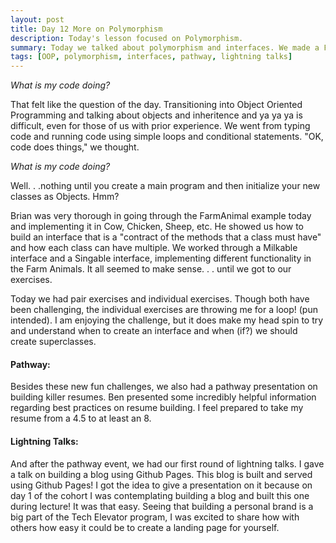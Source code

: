 ```yaml
---
layout: post
title: Day 12 More on Polymorphism
description: Today's lesson focused on Polymorphism. 
summary: Today we talked about polymorphism and interfaces. We made a FarmAnimal interface to demonstrate and implemented it in some different Farm Animals. Resume Building and Lightning Talks in the afternoon. 
tags: [OOP, polymorphism, interfaces, pathway, lightning talks]
---
```


*What is my code doing?*

That felt like the question of the day. Transitioning into Object Oriented Programming and talking about objects and inheritence and ya ya ya is difficult, even for those of us with prior experience. We went from typing code and running code using simple loops and conditional statements. "OK, code does things," we thought.

*What is my code doing?*

Well. . .nothing until you create a main program and then initialize your new classes as Objects. Hmm? 

Brian was very thorough in going through the FarmAnimal example today and implementing it in Cow, Chicken, Sheep, etc. He showed us how to build an interface that is a "contract of the methods that a class must have" and how each class can have multiple. We worked through a Milkable interface and a Singable interface, implementing different functionality in the Farm Animals. It all seemed to make sense. . . until we got to our exercises. 

Today we had pair exercises and individual exercises. Though both have been challenging, the individual exercises are throwing me for a loop! (pun intended). I am enjoying the challenge, but it does make my head spin to try and understand when to create an interface and when (if?) we should create superclasses. 

#### Pathway: 
Besides these new fun challenges, we also had a pathway presentation on building killer resumes. Ben presented some incredibly helpful information regarding best practices on resume building. I feel prepared to take my resume from a 4.5 to at least an 8. 

#### Lightning Talks: 
And after the pathway event, we had our first round of lightning talks. I gave a talk on building a blog using Github Pages. This blog is built and served using Github Pages! I got the idea to give a presentation on it because on day 1 of the cohort I was contemplating building a blog and built this one during lecture! It was that easy. Seeing that building a personal brand is a big part of the Tech Elevator program, I was excited to share how with others how easy it could be to create a landing page for yourself.


